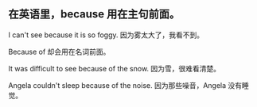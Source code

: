 ## 在英语里，because 用在主句前面。

I can't see because it is so foggy.
因为雾太大了，我看不到。

Because of 却会用在名词前面。

It was difficult to see because of the snow.
因为雪，很难看清楚。

Angela couldn't sleep because of the noise.
因为那些噪音，Angela 没有睡觉。
